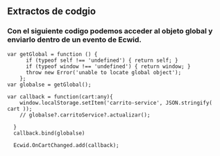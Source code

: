 ## Extractos de codgio

### Con el siguiente codigo podemos acceder al objeto global y enviarlo dentro de un evento de Ecwid.


```
var getGlobal = function () {
      if (typeof self !== 'undefined') { return self; }
      if (typeof window !== 'undefined') { return window; }
      throw new Error('unable to locate global object');
    };
var globalse = getGlobal();

var callback = function(cart:any){
    window.localStorage.setItem('carrito-service', JSON.stringify( cart ));
    // globalse?.carritoService?.actualizar();

  }
  callback.bind(globalse)

  Ecwid.OnCartChanged.add(callback);
```

